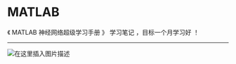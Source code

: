 # MATLAB

《 MATLAB 神经网络超级学习手册 》 学习笔记 ，目标一个月学习好 ！


----

![在这里插入图片描述](https://img-blog.csdnimg.cn/69fcb3c970c3401381494e96b4d13f8a.png?x-oss-process=image/watermark,type_d3F5LXplbmhlaQ,shadow_50,text_Q1NETiBAQU1PVi1BTlVV,size_20,color_FFFFFF,t_70,g_se,x_16)
